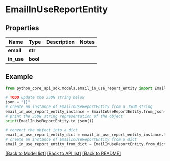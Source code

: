 # EmailInUseReportEntity


## Properties

Name | Type | Description | Notes
------------ | ------------- | ------------- | -------------
**email** | **str** |  | 
**in_use** | **bool** |  | 

## Example

```python
from python_core_api_sdk.models.email_in_use_report_entity import EmailInUseReportEntity

# TODO update the JSON string below
json = "{}"
# create an instance of EmailInUseReportEntity from a JSON string
email_in_use_report_entity_instance = EmailInUseReportEntity.from_json(json)
# print the JSON string representation of the object
print(EmailInUseReportEntity.to_json())

# convert the object into a dict
email_in_use_report_entity_dict = email_in_use_report_entity_instance.to_dict()
# create an instance of EmailInUseReportEntity from a dict
email_in_use_report_entity_from_dict = EmailInUseReportEntity.from_dict(email_in_use_report_entity_dict)
```
[[Back to Model list]](../README.md#documentation-for-models) [[Back to API list]](../README.md#documentation-for-api-endpoints) [[Back to README]](../README.md)


